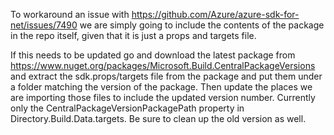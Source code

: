 To workaround an issue with https://github.com/Azure/azure-sdk-for-net/issues/7490 we are simply going to
include the contents of the package in the repo itself, given that it is just a props and targets file.

If this needs to be updated go and download the latest package from
https://www.nuget.org/packages/Microsoft.Build.CentralPackageVersions and extract the sdk.props/targets
file from the package and put them under a folder matching the version of the package. Then update
the places we are importing those files to include the updated version number. Currently only
the CentralPackageVersionPackagePath property in Directory.Build.Data.targets. Be sure to clean up
the old version as well.


